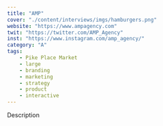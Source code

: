 ```yaml
---
title: "AMP"
cover: "./content/interviews/imgs/hamburgers.png"
website: "https://www.ampagency.com"
twit: "https://twitter.com/AMP_Agency"
inst: "https://www.instagram.com/amp_agency/"
category: "A"
tags:
    - Pike Place Market
    - large
    - branding
    - marketing
    - strategy
    - product
    - interactive
---
```


Description
